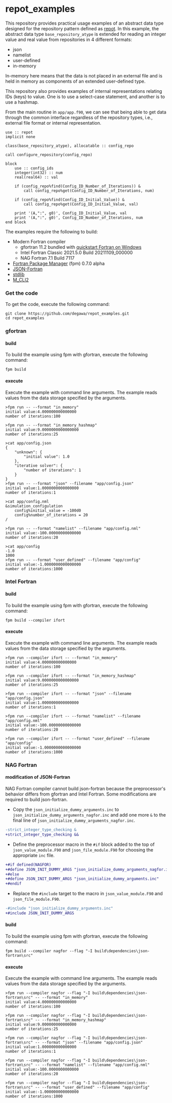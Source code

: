 # repot_examples
This repository provides practical usage examples of an abstract data type designed for the repository pattern defined as [repot](https://github.com/degawa/repot).
In this example, the abstract data type `base_repository_atype` is extended for reading an integer value and real value from repositories in 4 different formats:
- json
- namelist
- user-defined
- in-memory

In-memory here means that the data is not placed in an external file and is held in memory as components of an extended user-defined type.

This repository also provides examples of internal representations relating IDs (keys) to value. One is to use a select-case statement, and another is to use a hashmap.

From the main routine in `app/app.f90`, we can see that being able to get data through the common interface regardless of the repository types, i.e., external file format or internal representation.

```Fortran
use :: repot
implicit none

class(base_repository_atype), allocatable :: config_repo

call configure_repository(config_repo)

block
    use :: config_ids
    integer(int32) :: num
    real(real64) :: val

    if (config_repo%find(Config_ID_Number_of_Iterations)) &
        call config_repo%get(Config_ID_Number_of_Iterations, num)

    if (config_repo%find(Config_ID_Initial_Value)) &
        call config_repo%get(Config_ID_Initial_Value, val)

    print '(A,":", g0)', Config_ID_Initial_Value, val
    print '(A,":", g0)', Config_ID_Number_of_Iterations, num
end block
```

The examples require the following to build:

- Modern Fortran compiler
    - gfortran 11.2 bundled with [quickstart Fortran on Windows](https://github.com/LKedward/quickstart-fortran)
    - Intel Fortran Classic 2021.5.0 Build 20211109_000000
    - NAG Fortran 7.1 Build 7117
- [Fortran Package Manager](https://github.com/fortran-lang/fpm) (fpm) 0.7.0 alpha
- [JSON-Fortran](https://github.com/jacobwilliams/json-fortran)
- [stdlib](https://github.com/fortran-lang/stdlib)
- [M_CLI2](https://github.com/urbanjost/M_CLI2)

### Get the code
To get the code, execute the following command:

```console
git clone https://github.com/degawa/repot_examples.git
cd repot_examples
```

### gfortran
#### build
To build the example using fpm with gfortran, execute the following command:

```console
fpm build
```

#### execute
Execute the example with command line arguments. The example reads values from the data storage specified by the arguments.

```console
>fpm run -- --format "in_memory"
initial value:4.000000000000000
number of iterations:100

>fpm run -- --format "in_memory_hashmap"
initial value:9.0000000000000000
number of iterations:25

>cat app/config.json
{
    "unknown": {
        "initial value": 1.0
    },
    "iterative solver": {
        "number of iterations": 1
    }
}
>fpm run -- --format "json" --filename "app/config.json"
initial value:1.0000000000000000
number of iterations:1

>cat app/config.nml
&simulation_configulation
    config%initial_value = -100d0
    config%number_of_iterations = 20
/

>fpm run -- --format "namelist" --filename "app/config.nml"
initial value:-100.00000000000000
number of iterations:20

>cat app/config
-1.0
1000
>fpm run -- --format "user_defined" --filename "app/config"
initial value:-1.0000000000000000
number of iterations:1000
```

### Intel Fortran
#### build
To build the example using fpm with gfortran, execute the following command:

```console
fpm build --compiler ifort
```

#### execute
Execute the example with command line arguments. The example reads values from the data storage specified by the arguments.

```console
>fpm run --compiler ifort -- --format "in_memory"
initial value:4.000000000000000
number of iterations:100

>fpm run --compiler ifort -- --format "in_memory_hashmap"
initial value:9.0000000000000000
number of iterations:25

>fpm run --compiler ifort -- --format "json" --filename "app/config.json"
initial value:1.0000000000000000
number of iterations:1

>fpm run --compiler ifort -- --format "namelist" --filename "app/config.nml"
initial value:-100.00000000000000
number of iterations:20

>fpm run --compiler ifort -- --format "user_defined" --filename "app/config"
initial value:-1.0000000000000000
number of iterations:1000
```

### NAG Fortran
#### modification of JSON-Fortran
NAG Fortran compiler cannot build json-fortran because the preprocessor's behavior differs from gfortran and Intel Fortran. Some modifications are required to build json-fortran.

- Copy the `json_initialize_dummy_arguments.inc` to `json_initialize_dummy_arguments_nagfor.inc` and add one more `&` to the final line of `json_initialize_dummy_arguments_nagfor.inc`.

```diff
-strict_integer_type_checking &
+strict_integer_type_checking &&
```

- Define the preprocessor macro in the `#if` block added to the top of `json_value_module.F90` and `json_file_module.F90` for choosing the appropriate `inc` file.

```diff
+#if defined(NAGFOR)
+#define JSON_INIT_DUMMY_ARGS "json_initialize_dummy_arguments_nagfor.inc"
+#else
+#define JSON_INIT_DUMMY_ARGS "json_initialize_dummy_arguments.inc"
+#endif
```

- Replace the `#include` target to the macro in `json_value_module.F90` and `json_file_module.F90`.

```diff
-#include "json_initialize_dummy_arguments.inc"
+#include JSON_INIT_DUMMY_ARGS
```

#### build
To build the example using fpm with gfortran, execute the following command:

```console
fpm build --compiler nagfor --flag "-I build\dependencies\json-fortran\src"
```

#### execute
Execute the example with command line arguments. The example reads values from the data storage specified by the arguments.

```console
>fpm run --compiler nagfor --flag "-I build\dependencies\json-fortran\src" -- --format "in_memory"
initial value:4.000000000000000
number of iterations:100

>fpm run --compiler nagfor --flag "-I build\dependencies\json-fortran\src" -- --format "in_memory_hashmap"
initial value:9.000000000000000
number of iterations:25

>fpm run --compiler nagfor --flag "-I build\dependencies\json-fortran\src" -- --format "json" --filename "app/config.json"
initial value:1.000000000000000
number of iterations:1

>fpm run --compiler nagfor --flag "-I build\dependencies\json-fortran\src" -- --format "namelist" --filename "app/config.nml"
initial value:-100.0000000000000
number of iterations:20

>fpm run --compiler nagfor --flag "-I build\dependencies\json-fortran\src" -- --format "user_defined" --filename "app/config"
initial value:-1.000000000000000
number of iterations:1000
```
